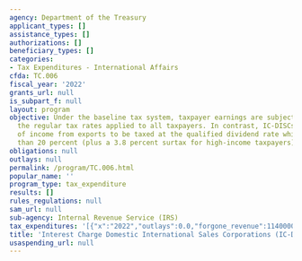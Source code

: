```yaml
---
agency: Department of the Treasury
applicant_types: []
assistance_types: []
authorizations: []
beneficiary_types: []
categories:
- Tax Expenditures - International Affairs
cfda: TC.006
fiscal_year: '2022'
grants_url: null
is_subpart_f: null
layout: program
objective: Under the baseline tax system, taxpayer earnings are subject to tax using
  the regular tax rates applied to all taxpayers. In contrast, IC-DISCs allow a portion
  of income from exports to be taxed at the qualified dividend rate which is no higher
  than 20 percent (plus a 3.8 percent surtax for high-income taxpayers).
obligations: null
outlays: null
permalink: /program/TC.006.html
popular_name: ''
program_type: tax_expenditure
results: []
rules_regulations: null
sam_url: null
sub-agency: Internal Revenue Service (IRS)
tax_expenditures: '[{"x":"2022","outlays":0.0,"forgone_revenue":1140000000.0},{"x":"2023","outlays":0.0,"forgone_revenue":1620000000.0},{"x":"2024","outlays":0.0,"forgone_revenue":1860000000.0}]'
title: 'Interest Charge Domestic International Sales Corporations (IC-DISCs) '
usaspending_url: null
---
```

